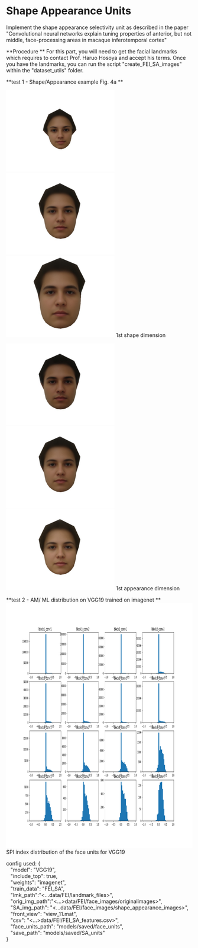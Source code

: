 # Shape Appearance Units

Implement the shape appearance selectivity unit as described in the paper "Convolutional neural networks explain tuning
properties of anterior, but not middle, face-processing areas in macaque inferotemporal cortex"

**Procedure **
For this part, you will need to get the facial landmarks which requires to contact Prof. Haruo Hosoya and accept
his terms. Once you have the landmarks, you can run the script "create_FEI_SA_images" within the "dataset_utils" folder.


**test 1 - Shape/Appearance example Fig. 4a **

<img src='../img/shape-3.jpg' height="220"><img src='../img/shape0.jpg' height="220"><img src='../img/shape3.jpg' height="220">
1st shape dimension

<img src='../img/appareance-3.jpg' height="220"><img src='../img/appareance0.jpg' height="220"><img src='../img/appareance3.jpg' height="220">
1st appearance dimension


**test 2 - AM/ ML distribution on VGG19 trained on imagenet **
<img src='../img/SA_unit.png' height="660">
SPI index distribution of the face units for VGG19

config used:
{  
  &nbsp;&nbsp; "model": "VGG19",  
  &nbsp;&nbsp; "include_top": true,  
  &nbsp;&nbsp; "weights": "imagenet",  
  &nbsp;&nbsp; "train_data": "FEI_SA",  
  &nbsp;&nbsp; "lmk_path":"<...data/FEI/landmark_files>",  
  &nbsp;&nbsp; "orig_img_path":"<...>data/FEI/face_images/originalimages>",  
  &nbsp;&nbsp; "SA_img_path": "<...data/FEI/face_images/shape_appearance_images>",  
  &nbsp;&nbsp; "front_view": "view_11.mat",  
  &nbsp;&nbsp; "csv": "<...>data/FEI/FEI_SA_features.csv>",  
  &nbsp;&nbsp; "face_units_path": "models/saved/face_units",  
  &nbsp;&nbsp; "save_path": "models/saved/SA_units"  
}
